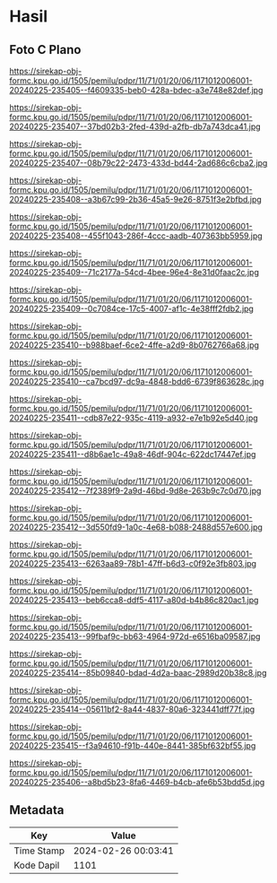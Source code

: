 # Hasil

## Foto C Plano

https://sirekap-obj-formc.kpu.go.id/1505/pemilu/pdpr/11/71/01/20/06/1171012006001-20240225-235405--f4609335-beb0-428a-bdec-a3e748e82def.jpg

https://sirekap-obj-formc.kpu.go.id/1505/pemilu/pdpr/11/71/01/20/06/1171012006001-20240225-235407--37bd02b3-2fed-439d-a2fb-db7a743dca41.jpg

https://sirekap-obj-formc.kpu.go.id/1505/pemilu/pdpr/11/71/01/20/06/1171012006001-20240225-235407--08b79c22-2473-433d-bd44-2ad686c6cba2.jpg

https://sirekap-obj-formc.kpu.go.id/1505/pemilu/pdpr/11/71/01/20/06/1171012006001-20240225-235408--a3b67c99-2b36-45a5-9e26-8751f3e2bfbd.jpg

https://sirekap-obj-formc.kpu.go.id/1505/pemilu/pdpr/11/71/01/20/06/1171012006001-20240225-235408--455f1043-286f-4ccc-aadb-407363bb5959.jpg

https://sirekap-obj-formc.kpu.go.id/1505/pemilu/pdpr/11/71/01/20/06/1171012006001-20240225-235409--71c2177a-54cd-4bee-96e4-8e31d0faac2c.jpg

https://sirekap-obj-formc.kpu.go.id/1505/pemilu/pdpr/11/71/01/20/06/1171012006001-20240225-235409--0c7084ce-17c5-4007-af1c-4e38fff2fdb2.jpg

https://sirekap-obj-formc.kpu.go.id/1505/pemilu/pdpr/11/71/01/20/06/1171012006001-20240225-235410--b988baef-6ce2-4ffe-a2d9-8b0762766a68.jpg

https://sirekap-obj-formc.kpu.go.id/1505/pemilu/pdpr/11/71/01/20/06/1171012006001-20240225-235410--ca7bcd97-dc9a-4848-bdd6-6739f863628c.jpg

https://sirekap-obj-formc.kpu.go.id/1505/pemilu/pdpr/11/71/01/20/06/1171012006001-20240225-235411--cdb87e22-935c-4119-a932-e7e1b92e5d40.jpg

https://sirekap-obj-formc.kpu.go.id/1505/pemilu/pdpr/11/71/01/20/06/1171012006001-20240225-235411--d8b6ae1c-49a8-46df-904c-622dc17447ef.jpg

https://sirekap-obj-formc.kpu.go.id/1505/pemilu/pdpr/11/71/01/20/06/1171012006001-20240225-235412--7f2389f9-2a9d-46bd-9d8e-263b9c7c0d70.jpg

https://sirekap-obj-formc.kpu.go.id/1505/pemilu/pdpr/11/71/01/20/06/1171012006001-20240225-235412--3d550fd9-1a0c-4e68-b088-2488d557e600.jpg

https://sirekap-obj-formc.kpu.go.id/1505/pemilu/pdpr/11/71/01/20/06/1171012006001-20240225-235413--6263aa89-78b1-47ff-b6d3-c0f92e3fb803.jpg

https://sirekap-obj-formc.kpu.go.id/1505/pemilu/pdpr/11/71/01/20/06/1171012006001-20240225-235413--beb6cca8-ddf5-4117-a80d-b4b86c820ac1.jpg

https://sirekap-obj-formc.kpu.go.id/1505/pemilu/pdpr/11/71/01/20/06/1171012006001-20240225-235413--99fbaf9c-bb63-4964-972d-e6516ba09587.jpg

https://sirekap-obj-formc.kpu.go.id/1505/pemilu/pdpr/11/71/01/20/06/1171012006001-20240225-235414--85b09840-bdad-4d2a-baac-2989d20b38c8.jpg

https://sirekap-obj-formc.kpu.go.id/1505/pemilu/pdpr/11/71/01/20/06/1171012006001-20240225-235414--05611bf2-8a44-4837-80a6-323441dff77f.jpg

https://sirekap-obj-formc.kpu.go.id/1505/pemilu/pdpr/11/71/01/20/06/1171012006001-20240225-235415--f3a94610-f91b-440e-8441-385bf632bf55.jpg

https://sirekap-obj-formc.kpu.go.id/1505/pemilu/pdpr/11/71/01/20/06/1171012006001-20240225-235406--a8bd5b23-8fa6-4469-b4cb-afe6b53bdd5d.jpg


## Metadata

| Key        | Value               |
| ---------- | ------------------- |
| Time Stamp | 2024-02-26 00:03:41 |
| Kode Dapil | 1101                |



